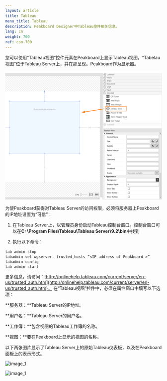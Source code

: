 ```yaml
---
layout: article
title: Tableau
menu_title: Tableau
description: Peakboard Designer中Tableau控件相关信息。
lang: cn
weight: 700
ref: con-700
---
```


您可以使用“Tableau视图”控件元素在Peakboard上显示Tableau视图。“Tabelau视图”位于Tableau Server上，并在那呈现。Peakboard作为显示器。

![image_1](/assets/images/Controls/Tableau/ControlsTableau01.png)

为使Peakboard获得对Tableau Server的访问权限，必须将服务器上Peakboard的IP地址设置为“可信”：

1. 在Tableau Server上，以管理员身份启动Tableau控制台窗口。控制台窗口可以在**C: \Program Files\Tableau\Tableau Server\9.2\bin**中找到

2. 执行以下命令：

```
tab admin stop
tabadmin set wgserver. trusted_hosts “<IP address of Peakboard >”
tabadmin config
tab admin start
```

更多信息，请访问：[http://onlinehelp.tableau.com/current/server/en-us/trusted_auth.htm](http://onlinehelp.tableau.com/current/server/en-us/trusted_auth.htm)。
在“Tableau视图”控件中，必须在属性窗口中填写以下选项：

**服务器：**Tableau Server的IP地址。

**用户名：**Tableau Server的用户名。

**工作簿：**包含视图的Tableau工作簿的名称。

**视图：**要在Peakboard上显示的视图的名称。

以下两张图片显示了Tableau Server上的原始Tableau仪表板，以及在Peakboard面板上的表示形式。

![image_1](/assets/images/Controls/Tableau/ControlsTableau02.png)

![image_1](/assets/images/Controls/Tableau/ControlsTableau03.png)
